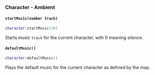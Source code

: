 ### Character - Ambient
#### `startMusic(number track)`
```lua
character:startMusic(10)
```
Starts music `track` for the current character, with 0 meaning silence.
#### `defaultMusic()`
```lua
character:defaultMusic()
```
Plays the default music for the current character
as defined by the map.
